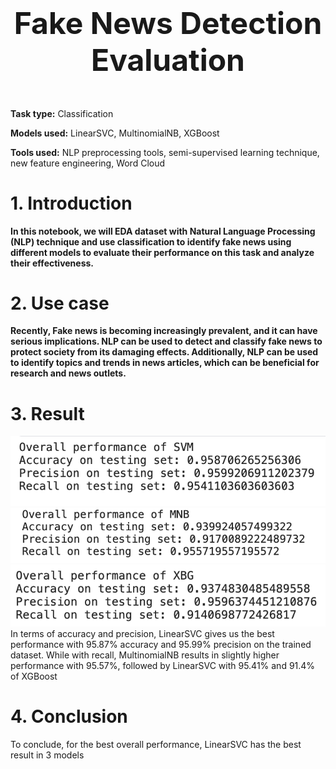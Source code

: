 # <h3 align="center"><font size="15"><b>Fake News Detection Evaluation </b></font></h3> 
</br>

**Task type:** Classification

**Models used:** LinearSVC, MultinomialNB, XGBoost

**Tools used:** NLP preprocessing tools, semi-supervised learning technique, new feature engineering, Word Cloud
# 1. Introduction
**In this notebook, we will EDA dataset with Natural Language Processing (NLP) technique and use classification to identify fake news using different models to evaluate their performance on this task and analyze their effectiveness.**
# 2. Use case
**Recently, Fake news is becoming increasingly prevalent, and it can have serious implications. NLP can be used to detect and classify fake news to protect society from its damaging effects. Additionally, NLP can be used to identify topics and trends in news articles, which can be beneficial for research and news outlets.**
# 3. Result
![alt text](https://github.com/huynhhoachung/Fake_New_Detection/blob/main/Images/SVM_result.png?raw=true) </br>
![alt text](https://github.com/huynhhoachung/Fake_New_Detection/blob/main/Images/MNB_result.png?raw=true) </br>
![alt text](https://github.com/huynhhoachung/Fake_New_Detection/blob/main/Images/XBG_result.png?raw=true) </br>
In terms of accuracy and precision, LinearSVC gives us the best performance with 95.87% accuracy and 95.99% precision on the trained dataset. While with recall, MultinomialNB results in slightly higher performance with 95.57%, followed by LinearSVC with 95.41% and 91.4% of XGBoost
# 4. Conclusion
To conclude, for the best overall performance, LinearSVC has the best result in 3 models
